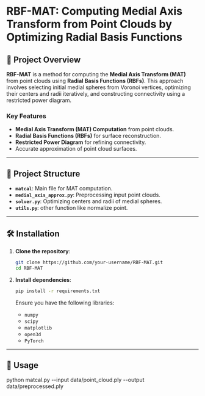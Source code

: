 # RBF-MAT: Computing Medial Axis Transform from Point Clouds by Optimizing Radial Basis Functions

## 📄 Project Overview

**RBF-MAT** is a method for computing the **Medial Axis Transform (MAT)** from point clouds using **Radial Basis Functions (RBFs)**. This approach involves selecting initial medial spheres from Voronoi vertices, optimizing their centers and radii iteratively, and constructing connectivity using a restricted power diagram.

### Key Features

- **Medial Axis Transform (MAT) Computation** from point clouds.
- **Radial Basis Functions (RBFs)** for surface reconstruction.
- **Restricted Power Diagram** for refining connectivity.
- Accurate approximation of point cloud surfaces.

---

## 📂 Project Structure

- **`matcal`**: Main file for MAT computation.
- **`medial_axis_approx.py`**: Preprocessing input point clouds.
- **`solver.py`**: Optimizing centers and radii of medial spheres.
- **`utils.py`**: other function like normalize point.

---

## 🛠️ Installation

1. **Clone the repository**:

    ```bash
    git clone https://github.com/your-username/RBF-MAT.git
    cd RBF-MAT
    ```

2. **Install dependencies**:

    ```bash
    pip install -r requirements.txt
    ```

    Ensure you have the following libraries:
    - `numpy`
    - `scipy`
    - `matplotlib`
    - `open3d`
    - `PyTorch`

---

## 🚀 Usage




python matcal.py --input data/point_cloud.ply --output data/preprocessed.ply
